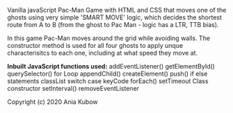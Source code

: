 Vanilla javaScript Pac-Man Game with HTML and CSS that moves one of the ghosts using very simple 'SMART MOVE' logic, which decides the shortest route from A to B (from the ghost to Pac Man - logic has a LTR, TTB bias).

In this game Pac-Man moves around the grid while avoiding walls. The constructor method is used for all four ghosts to apply unque characterisitcs to each one, including at what speed they move at.


<strong>Inbuilt JavaScript functions used:</strong>
addEventListener()
getElementById()
querySelector()
for Loop
appendChild()
createElement()
push()
if else statements
classList
switch case
keyCode
forEach()
setTimeout
Class
constructor
setInterval()
removeEventListener

Copyright (c) 2020 Ania Kubow